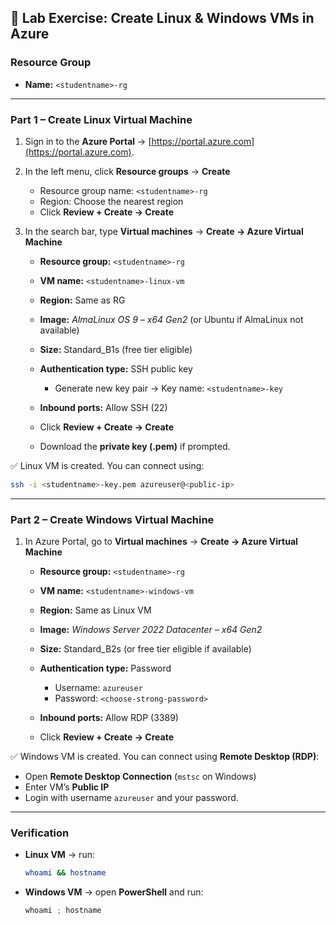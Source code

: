 ## 🎯 Lab Exercise: Create Linux & Windows VMs in Azure

### **Resource Group**

* **Name:** `<studentname>-rg`

---

### **Part 1 – Create Linux Virtual Machine**

1. Sign in to the **Azure Portal** → [https://portal.azure.com](https://portal.azure.com).
2. In the left menu, click **Resource groups** → **Create**

   * Resource group name: `<studentname>-rg`
   * Region: Choose the nearest region
   * Click **Review + Create → Create**
3. In the search bar, type **Virtual machines** → **Create → Azure Virtual Machine**

   * **Resource group:** `<studentname>-rg`
   * **VM name:** `<studentname>-linux-vm`
   * **Region:** Same as RG
   * **Image:** *AlmaLinux OS 9 – x64 Gen2* (or Ubuntu if AlmaLinux not available)
   * **Size:** Standard\_B1s (free tier eligible)
   * **Authentication type:** SSH public key

     * Generate new key pair → Key name: `<studentname>-key`
   * **Inbound ports:** Allow SSH (22)
   * Click **Review + Create → Create**
   * Download the **private key (.pem)** if prompted.

✅ Linux VM is created. You can connect using:

```bash
ssh -i <studentname>-key.pem azureuser@<public-ip>
```

---

### **Part 2 – Create Windows Virtual Machine**

1. In Azure Portal, go to **Virtual machines** → **Create → Azure Virtual Machine**

   * **Resource group:** `<studentname>-rg`
   * **VM name:** `<studentname>-windows-vm`
   * **Region:** Same as Linux VM
   * **Image:** *Windows Server 2022 Datacenter – x64 Gen2*
   * **Size:** Standard\_B2s (or free tier eligible if available)
   * **Authentication type:** Password

     * Username: `azureuser`
     * Password: `<choose-strong-password>`
   * **Inbound ports:** Allow RDP (3389)
   * Click **Review + Create → Create**

✅ Windows VM is created. You can connect using **Remote Desktop (RDP)**:

* Open **Remote Desktop Connection** (`mstsc` on Windows)
* Enter VM’s **Public IP**
* Login with username `azureuser` and your password.

---

### **Verification**

* **Linux VM** → run:

  ```bash
  whoami && hostname
  ```
* **Windows VM** → open **PowerShell** and run:

  ```powershell
  whoami ; hostname
  ```
